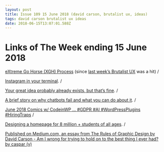 ```yaml
---
layout: post
title: Issue 109 15 June 2018 (david carson, brutalist ux, ideas)
tags: david carson brutalist ux ideas
date: 2018-06-15T13:07:01.588Z
---
```

# Links of The Week ending 15 June 2018

<a href="https://gist.github.com/banaslee/4147370">eXtreme Go Horse (XGH) Process</a> (since <a href="https://terrywells.co.uk/issue-108/" target="_blank">last week’s Brutalist UX</a> was a hit) /

<a href="https://github.com/billcccheng/instagram-terminal-news-feed" target="_blank">Instagram in your terminal</a>. /

<a href="https://uxdesign.cc/your-great-idea-probably-already-exists-but-thats-fine-83a4ab8bd0fd" target="_blank">Your great idea probably already exists, but that’s fine</a>. /

<a href="https://chatbot.fail/" target="_blank">A brief story on why chatbots fail and what you can do about it</a>. /

<a href="https://www.codeinwp.com/blog/june-2018-comics-on-gdpr-ai-wordpress-plugins-hiring-traps" target="_blank">June 2018 Comics w/ CodeinWP … #GDPR #AI #WordPressPlugins #HiringTraps</a> /  

<a href="https://uxdesign.cc/designing-a-homepage-for-8-million-students-of-all-ages-e299fff637d2" target="_blank">Designing a homepage for 8 million + students of all ages</a>. /

<a href="https://medium.com/@caspar_v/am-i-wrong-for-trying-to-hold-onto-the-best-thing-i-ever-had-aa7e7bb0b95" target="_blank">Published on Medium.com, an essay from The Rules of Graphic Design by David Carson - Am I wrong for trying to hold on to the best thing I ever had? by caspar (v)</a>